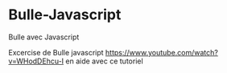 # Bulle-Javascript
Bulle avec Javascript


Excercise de Bulle javascript https://www.youtube.com/watch?v=WHodDEhcu-I en aide avec ce tutoriel
